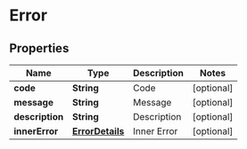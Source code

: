 
# Error

## Properties
Name | Type | Description | Notes
------------ | ------------- | ------------- | -------------
**code** | **String** | Code |  [optional]
**message** | **String** | Message |  [optional]
**description** | **String** | Description |  [optional]
**innerError** | [**ErrorDetails**](ErrorDetails.md) | Inner Error |  [optional]



